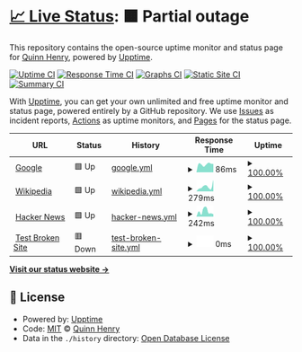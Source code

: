 # [📈 Live Status](https://mc.quibtech.com): <!--live status--> **🟧 Partial outage**

This repository contains the open-source uptime monitor and status page for [Quinn Henry](https://quibtech.com), powered by [Upptime](https://github.com/upptime/upptime).

[![Uptime CI](https://github.com/TheQuib/minecraft-server-upptime/workflows/Uptime%20CI/badge.svg)](https://github.com/TheQuib/minecraft-server-upptime/actions?query=workflow%3A%22Uptime+CI%22)
[![Response Time CI](https://github.com/TheQuib/minecraft-server-upptime/workflows/Response%20Time%20CI/badge.svg)](https://github.com/TheQuib/minecraft-server-upptime/actions?query=workflow%3A%22Response+Time+CI%22)
[![Graphs CI](https://github.com/TheQuib/minecraft-server-upptime/workflows/Graphs%20CI/badge.svg)](https://github.com/TheQuib/minecraft-server-upptime/actions?query=workflow%3A%22Graphs+CI%22)
[![Static Site CI](https://github.com/TheQuib/minecraft-server-upptime/workflows/Static%20Site%20CI/badge.svg)](https://github.com/TheQuib/minecraft-server-upptime/actions?query=workflow%3A%22Static+Site+CI%22)
[![Summary CI](https://github.com/TheQuib/minecraft-server-upptime/workflows/Summary%20CI/badge.svg)](https://github.com/TheQuib/minecraft-server-upptime/actions?query=workflow%3A%22Summary+CI%22)

With [Upptime](https://upptime.js.org), you can get your own unlimited and free uptime monitor and status page, powered entirely by a GitHub repository. We use [Issues](https://github.com/TheQuib/minecraft-server-upptime/issues) as incident reports, [Actions](https://github.com/TheQuib/minecraft-server-upptime/actions) as uptime monitors, and [Pages](https://mc.quibtech.com) for the status page.

<!--start: status pages-->
<!-- This summary is generated by Upptime (https://github.com/upptime/upptime) -->
<!-- Do not edit this manually, your changes will be overwritten -->
<!-- prettier-ignore -->
| URL | Status | History | Response Time | Uptime |
| --- | ------ | ------- | ------------- | ------ |
| <img alt="" src="https://icons.duckduckgo.com/ip3/www.google.com.ico" height="13"> [Google](https://www.google.com) | 🟩 Up | [google.yml](https://github.com/TheQuib/minecraft-server-upptime/commits/HEAD/history/google.yml) | <details><summary><img alt="Response time graph" src="./graphs/google/response-time-week.png" height="20"> 86ms</summary><br><a href="https://mc.quibtech.com/history/google"><img alt="Response time 86" src="https://img.shields.io/endpoint?url=https%3A%2F%2Fraw.githubusercontent.com%2FTheQuib%2Fminecraft-server-upptime%2FHEAD%2Fapi%2Fgoogle%2Fresponse-time.json"></a><br><a href="https://mc.quibtech.com/history/google"><img alt="24-hour response time 94" src="https://img.shields.io/endpoint?url=https%3A%2F%2Fraw.githubusercontent.com%2FTheQuib%2Fminecraft-server-upptime%2FHEAD%2Fapi%2Fgoogle%2Fresponse-time-day.json"></a><br><a href="https://mc.quibtech.com/history/google"><img alt="7-day response time 86" src="https://img.shields.io/endpoint?url=https%3A%2F%2Fraw.githubusercontent.com%2FTheQuib%2Fminecraft-server-upptime%2FHEAD%2Fapi%2Fgoogle%2Fresponse-time-week.json"></a><br><a href="https://mc.quibtech.com/history/google"><img alt="30-day response time 86" src="https://img.shields.io/endpoint?url=https%3A%2F%2Fraw.githubusercontent.com%2FTheQuib%2Fminecraft-server-upptime%2FHEAD%2Fapi%2Fgoogle%2Fresponse-time-month.json"></a><br><a href="https://mc.quibtech.com/history/google"><img alt="1-year response time 86" src="https://img.shields.io/endpoint?url=https%3A%2F%2Fraw.githubusercontent.com%2FTheQuib%2Fminecraft-server-upptime%2FHEAD%2Fapi%2Fgoogle%2Fresponse-time-year.json"></a></details> | <details><summary><a href="https://mc.quibtech.com/history/google">100.00%</a></summary><a href="https://mc.quibtech.com/history/google"><img alt="All-time uptime 100.00%" src="https://img.shields.io/endpoint?url=https%3A%2F%2Fraw.githubusercontent.com%2FTheQuib%2Fminecraft-server-upptime%2FHEAD%2Fapi%2Fgoogle%2Fuptime.json"></a><br><a href="https://mc.quibtech.com/history/google"><img alt="24-hour uptime 100.00%" src="https://img.shields.io/endpoint?url=https%3A%2F%2Fraw.githubusercontent.com%2FTheQuib%2Fminecraft-server-upptime%2FHEAD%2Fapi%2Fgoogle%2Fuptime-day.json"></a><br><a href="https://mc.quibtech.com/history/google"><img alt="7-day uptime 100.00%" src="https://img.shields.io/endpoint?url=https%3A%2F%2Fraw.githubusercontent.com%2FTheQuib%2Fminecraft-server-upptime%2FHEAD%2Fapi%2Fgoogle%2Fuptime-week.json"></a><br><a href="https://mc.quibtech.com/history/google"><img alt="30-day uptime 100.00%" src="https://img.shields.io/endpoint?url=https%3A%2F%2Fraw.githubusercontent.com%2FTheQuib%2Fminecraft-server-upptime%2FHEAD%2Fapi%2Fgoogle%2Fuptime-month.json"></a><br><a href="https://mc.quibtech.com/history/google"><img alt="1-year uptime 100.00%" src="https://img.shields.io/endpoint?url=https%3A%2F%2Fraw.githubusercontent.com%2FTheQuib%2Fminecraft-server-upptime%2FHEAD%2Fapi%2Fgoogle%2Fuptime-year.json"></a></details>
| <img alt="" src="https://icons.duckduckgo.com/ip3/en.wikipedia.org.ico" height="13"> [Wikipedia](https://en.wikipedia.org) | 🟩 Up | [wikipedia.yml](https://github.com/TheQuib/minecraft-server-upptime/commits/HEAD/history/wikipedia.yml) | <details><summary><img alt="Response time graph" src="./graphs/wikipedia/response-time-week.png" height="20"> 279ms</summary><br><a href="https://mc.quibtech.com/history/wikipedia"><img alt="Response time 279" src="https://img.shields.io/endpoint?url=https%3A%2F%2Fraw.githubusercontent.com%2FTheQuib%2Fminecraft-server-upptime%2FHEAD%2Fapi%2Fwikipedia%2Fresponse-time.json"></a><br><a href="https://mc.quibtech.com/history/wikipedia"><img alt="24-hour response time 147" src="https://img.shields.io/endpoint?url=https%3A%2F%2Fraw.githubusercontent.com%2FTheQuib%2Fminecraft-server-upptime%2FHEAD%2Fapi%2Fwikipedia%2Fresponse-time-day.json"></a><br><a href="https://mc.quibtech.com/history/wikipedia"><img alt="7-day response time 279" src="https://img.shields.io/endpoint?url=https%3A%2F%2Fraw.githubusercontent.com%2FTheQuib%2Fminecraft-server-upptime%2FHEAD%2Fapi%2Fwikipedia%2Fresponse-time-week.json"></a><br><a href="https://mc.quibtech.com/history/wikipedia"><img alt="30-day response time 279" src="https://img.shields.io/endpoint?url=https%3A%2F%2Fraw.githubusercontent.com%2FTheQuib%2Fminecraft-server-upptime%2FHEAD%2Fapi%2Fwikipedia%2Fresponse-time-month.json"></a><br><a href="https://mc.quibtech.com/history/wikipedia"><img alt="1-year response time 279" src="https://img.shields.io/endpoint?url=https%3A%2F%2Fraw.githubusercontent.com%2FTheQuib%2Fminecraft-server-upptime%2FHEAD%2Fapi%2Fwikipedia%2Fresponse-time-year.json"></a></details> | <details><summary><a href="https://mc.quibtech.com/history/wikipedia">100.00%</a></summary><a href="https://mc.quibtech.com/history/wikipedia"><img alt="All-time uptime 100.00%" src="https://img.shields.io/endpoint?url=https%3A%2F%2Fraw.githubusercontent.com%2FTheQuib%2Fminecraft-server-upptime%2FHEAD%2Fapi%2Fwikipedia%2Fuptime.json"></a><br><a href="https://mc.quibtech.com/history/wikipedia"><img alt="24-hour uptime 100.00%" src="https://img.shields.io/endpoint?url=https%3A%2F%2Fraw.githubusercontent.com%2FTheQuib%2Fminecraft-server-upptime%2FHEAD%2Fapi%2Fwikipedia%2Fuptime-day.json"></a><br><a href="https://mc.quibtech.com/history/wikipedia"><img alt="7-day uptime 100.00%" src="https://img.shields.io/endpoint?url=https%3A%2F%2Fraw.githubusercontent.com%2FTheQuib%2Fminecraft-server-upptime%2FHEAD%2Fapi%2Fwikipedia%2Fuptime-week.json"></a><br><a href="https://mc.quibtech.com/history/wikipedia"><img alt="30-day uptime 100.00%" src="https://img.shields.io/endpoint?url=https%3A%2F%2Fraw.githubusercontent.com%2FTheQuib%2Fminecraft-server-upptime%2FHEAD%2Fapi%2Fwikipedia%2Fuptime-month.json"></a><br><a href="https://mc.quibtech.com/history/wikipedia"><img alt="1-year uptime 100.00%" src="https://img.shields.io/endpoint?url=https%3A%2F%2Fraw.githubusercontent.com%2FTheQuib%2Fminecraft-server-upptime%2FHEAD%2Fapi%2Fwikipedia%2Fuptime-year.json"></a></details>
| <img alt="" src="https://icons.duckduckgo.com/ip3/news.ycombinator.com.ico" height="13"> [Hacker News](https://news.ycombinator.com) | 🟩 Up | [hacker-news.yml](https://github.com/TheQuib/minecraft-server-upptime/commits/HEAD/history/hacker-news.yml) | <details><summary><img alt="Response time graph" src="./graphs/hacker-news/response-time-week.png" height="20"> 242ms</summary><br><a href="https://mc.quibtech.com/history/hacker-news"><img alt="Response time 242" src="https://img.shields.io/endpoint?url=https%3A%2F%2Fraw.githubusercontent.com%2FTheQuib%2Fminecraft-server-upptime%2FHEAD%2Fapi%2Fhacker-news%2Fresponse-time.json"></a><br><a href="https://mc.quibtech.com/history/hacker-news"><img alt="24-hour response time 123" src="https://img.shields.io/endpoint?url=https%3A%2F%2Fraw.githubusercontent.com%2FTheQuib%2Fminecraft-server-upptime%2FHEAD%2Fapi%2Fhacker-news%2Fresponse-time-day.json"></a><br><a href="https://mc.quibtech.com/history/hacker-news"><img alt="7-day response time 242" src="https://img.shields.io/endpoint?url=https%3A%2F%2Fraw.githubusercontent.com%2FTheQuib%2Fminecraft-server-upptime%2FHEAD%2Fapi%2Fhacker-news%2Fresponse-time-week.json"></a><br><a href="https://mc.quibtech.com/history/hacker-news"><img alt="30-day response time 242" src="https://img.shields.io/endpoint?url=https%3A%2F%2Fraw.githubusercontent.com%2FTheQuib%2Fminecraft-server-upptime%2FHEAD%2Fapi%2Fhacker-news%2Fresponse-time-month.json"></a><br><a href="https://mc.quibtech.com/history/hacker-news"><img alt="1-year response time 242" src="https://img.shields.io/endpoint?url=https%3A%2F%2Fraw.githubusercontent.com%2FTheQuib%2Fminecraft-server-upptime%2FHEAD%2Fapi%2Fhacker-news%2Fresponse-time-year.json"></a></details> | <details><summary><a href="https://mc.quibtech.com/history/hacker-news">100.00%</a></summary><a href="https://mc.quibtech.com/history/hacker-news"><img alt="All-time uptime 100.00%" src="https://img.shields.io/endpoint?url=https%3A%2F%2Fraw.githubusercontent.com%2FTheQuib%2Fminecraft-server-upptime%2FHEAD%2Fapi%2Fhacker-news%2Fuptime.json"></a><br><a href="https://mc.quibtech.com/history/hacker-news"><img alt="24-hour uptime 100.00%" src="https://img.shields.io/endpoint?url=https%3A%2F%2Fraw.githubusercontent.com%2FTheQuib%2Fminecraft-server-upptime%2FHEAD%2Fapi%2Fhacker-news%2Fuptime-day.json"></a><br><a href="https://mc.quibtech.com/history/hacker-news"><img alt="7-day uptime 100.00%" src="https://img.shields.io/endpoint?url=https%3A%2F%2Fraw.githubusercontent.com%2FTheQuib%2Fminecraft-server-upptime%2FHEAD%2Fapi%2Fhacker-news%2Fuptime-week.json"></a><br><a href="https://mc.quibtech.com/history/hacker-news"><img alt="30-day uptime 100.00%" src="https://img.shields.io/endpoint?url=https%3A%2F%2Fraw.githubusercontent.com%2FTheQuib%2Fminecraft-server-upptime%2FHEAD%2Fapi%2Fhacker-news%2Fuptime-month.json"></a><br><a href="https://mc.quibtech.com/history/hacker-news"><img alt="1-year uptime 100.00%" src="https://img.shields.io/endpoint?url=https%3A%2F%2Fraw.githubusercontent.com%2FTheQuib%2Fminecraft-server-upptime%2FHEAD%2Fapi%2Fhacker-news%2Fuptime-year.json"></a></details>
| <img alt="" src="https://icons.duckduckgo.com/ip3/thissitedoesnotexist.koj.co.ico" height="13"> [Test Broken Site](https://thissitedoesnotexist.koj.co) | 🟥 Down | [test-broken-site.yml](https://github.com/TheQuib/minecraft-server-upptime/commits/HEAD/history/test-broken-site.yml) | <details><summary><img alt="Response time graph" src="./graphs/test-broken-site/response-time-week.png" height="20"> 0ms</summary><br><a href="https://mc.quibtech.com/history/test-broken-site"><img alt="Response time 0" src="https://img.shields.io/endpoint?url=https%3A%2F%2Fraw.githubusercontent.com%2FTheQuib%2Fminecraft-server-upptime%2FHEAD%2Fapi%2Ftest-broken-site%2Fresponse-time.json"></a><br><a href="https://mc.quibtech.com/history/test-broken-site"><img alt="24-hour response time 0" src="https://img.shields.io/endpoint?url=https%3A%2F%2Fraw.githubusercontent.com%2FTheQuib%2Fminecraft-server-upptime%2FHEAD%2Fapi%2Ftest-broken-site%2Fresponse-time-day.json"></a><br><a href="https://mc.quibtech.com/history/test-broken-site"><img alt="7-day response time 0" src="https://img.shields.io/endpoint?url=https%3A%2F%2Fraw.githubusercontent.com%2FTheQuib%2Fminecraft-server-upptime%2FHEAD%2Fapi%2Ftest-broken-site%2Fresponse-time-week.json"></a><br><a href="https://mc.quibtech.com/history/test-broken-site"><img alt="30-day response time 0" src="https://img.shields.io/endpoint?url=https%3A%2F%2Fraw.githubusercontent.com%2FTheQuib%2Fminecraft-server-upptime%2FHEAD%2Fapi%2Ftest-broken-site%2Fresponse-time-month.json"></a><br><a href="https://mc.quibtech.com/history/test-broken-site"><img alt="1-year response time 0" src="https://img.shields.io/endpoint?url=https%3A%2F%2Fraw.githubusercontent.com%2FTheQuib%2Fminecraft-server-upptime%2FHEAD%2Fapi%2Ftest-broken-site%2Fresponse-time-year.json"></a></details> | <details><summary><a href="https://mc.quibtech.com/history/test-broken-site">100.00%</a></summary><a href="https://mc.quibtech.com/history/test-broken-site"><img alt="All-time uptime 100.00%" src="https://img.shields.io/endpoint?url=https%3A%2F%2Fraw.githubusercontent.com%2FTheQuib%2Fminecraft-server-upptime%2FHEAD%2Fapi%2Ftest-broken-site%2Fuptime.json"></a><br><a href="https://mc.quibtech.com/history/test-broken-site"><img alt="24-hour uptime 100.00%" src="https://img.shields.io/endpoint?url=https%3A%2F%2Fraw.githubusercontent.com%2FTheQuib%2Fminecraft-server-upptime%2FHEAD%2Fapi%2Ftest-broken-site%2Fuptime-day.json"></a><br><a href="https://mc.quibtech.com/history/test-broken-site"><img alt="7-day uptime 100.00%" src="https://img.shields.io/endpoint?url=https%3A%2F%2Fraw.githubusercontent.com%2FTheQuib%2Fminecraft-server-upptime%2FHEAD%2Fapi%2Ftest-broken-site%2Fuptime-week.json"></a><br><a href="https://mc.quibtech.com/history/test-broken-site"><img alt="30-day uptime 100.00%" src="https://img.shields.io/endpoint?url=https%3A%2F%2Fraw.githubusercontent.com%2FTheQuib%2Fminecraft-server-upptime%2FHEAD%2Fapi%2Ftest-broken-site%2Fuptime-month.json"></a><br><a href="https://mc.quibtech.com/history/test-broken-site"><img alt="1-year uptime 100.00%" src="https://img.shields.io/endpoint?url=https%3A%2F%2Fraw.githubusercontent.com%2FTheQuib%2Fminecraft-server-upptime%2FHEAD%2Fapi%2Ftest-broken-site%2Fuptime-year.json"></a></details>

<!--end: status pages-->

[**Visit our status website →**](https://mc.quibtech.com)

## 📄 License

- Powered by: [Upptime](https://github.com/upptime/upptime)
- Code: [MIT](./LICENSE) © [Quinn Henry](https://quibtech.com)
- Data in the `./history` directory: [Open Database License](https://opendatacommons.org/licenses/odbl/1-0/)

